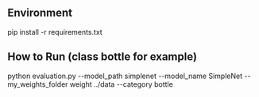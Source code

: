 ## Environment
pip install -r requirements.txt


## How to Run (class bottle for example)
python evaluation.py --model_path simplenet  --model_name SimpleNet --my_weights_folder weight ../data --category bottle
